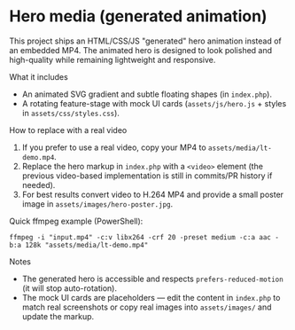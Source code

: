 Hero media (generated animation)
=================================

This project ships an HTML/CSS/JS "generated" hero animation instead of an embedded MP4. The animated hero is designed to look polished and high-quality while remaining lightweight and responsive.

What it includes
- An animated SVG gradient and subtle floating shapes (in `index.php`).
- A rotating feature-stage with mock UI cards (`assets/js/hero.js` + styles in `assets/css/styles.css`).

How to replace with a real video
1. If you prefer to use a real video, copy your MP4 to `assets/media/lt-demo.mp4`.
2. Replace the hero markup in `index.php` with a `<video>` element (the previous video-based implementation is still in commits/PR history if needed).
3. For best results convert video to H.264 MP4 and provide a small poster image in `assets/images/hero-poster.jpg`.

Quick ffmpeg example (PowerShell):
```
ffmpeg -i "input.mp4" -c:v libx264 -crf 20 -preset medium -c:a aac -b:a 128k "assets/media/lt-demo.mp4"
```

Notes
- The generated hero is accessible and respects `prefers-reduced-motion` (it will stop auto-rotation).
- The mock UI cards are placeholders — edit the content in `index.php` to match real screenshots or copy real images into `assets/images/` and update the markup.
